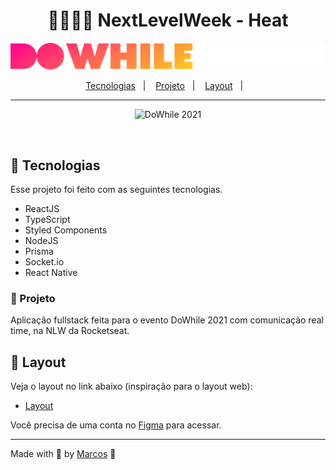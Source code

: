 <h1 align="center">👨🏾‍🚀🚀 NextLevelWeek - Heat</h1>

<div align="center">

  ![DoWhile](web/src/assets/logo.svg)

</div>


<p align="center">
  <a href="#-tecnologias">Tecnologias</a>&nbsp;&nbsp;&nbsp;|&nbsp;&nbsp;&nbsp;
  <a href="#-projeto">Projeto</a>&nbsp;&nbsp;&nbsp;|&nbsp;&nbsp;&nbsp;
  <a href="#-layout">Layout</a>&nbsp;&nbsp;&nbsp;|&nbsp;&nbsp;&nbsp;
</p>

---

<div  align="center">

  ![DoWhile 2021](https://user-images.githubusercontent.com/67246528/138088767-84309a13-0ca9-44d6-8df3-9bfb25731cb5.png)

</div>

<br>


## 🧪 Tecnologias

Esse projeto foi feito com as seguintes tecnologias.

- ReactJS
- TypeScript
- Styled Components
- NodeJS
- Prisma
- Socket.io
- React Native

### 📖 Projeto

Aplicação fullstack feita para o evento DoWhile 2021 com comunicação real time, na NLW da Rocketseat.

## 🔖 Layout

Veja o layout no link abaixo (inspiração para o layout web):

- [Layout](https://www.figma.com/community/file/1031699316177416916) 

Você precisa de uma conta no [Figma](http://figma.com/) para acessar.

---

Made with 💜 by [Marcos](https://www.github.com/marcosfreiberger) 👋
